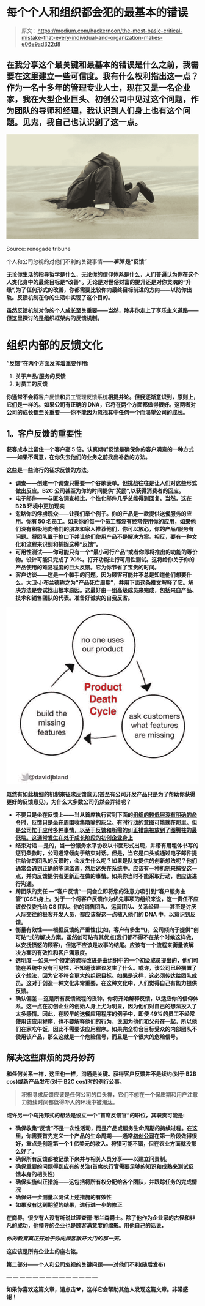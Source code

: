 # 每个个人和组织都会犯的最基本的错误

> 原文：<https://medium.com/hackernoon/the-most-basic-critical-mistake-that-every-individual-and-organization-makes-e06e9ad322d8>

## 在我分享这个最关键和最基本的错误是什么之前，我需要在这里建立一些可信度。我有什么权利指出这一点？作为一名十多年的管理专业人士，现在又是一名企业家，我在大型企业巨头、初创公司中见过这个问题，作为团队的导师和经理，我认识到人们身上也有这个问题。见鬼，我自己也认识到了这一点。

![](img/abab365d06ff4d0ebbe1aa886266dc08.png)

Source: renegade tribune

个人和公司忽视的对他们不利的关键事情——*****事情*** 是“**反馈**”**

**无论你生活的指导哲学是什么，无论你的信仰体系是什么，人们普遍认为你在这个人类化身中的最终目标是“改善”。无论是对世俗财富的提升还是对你灵魂的“升级”,为了任何形式的改善，你都需要比较你向最终目标前进的方向——以防你出轨。反馈机制在你的生活中实现了这个目的。**

**虽然反馈机制对你的个人成长至关重要——当然，除非你走上了享乐主义道路——但这里探讨的是组织框架内的反馈机制。**

# ****组织内部的反馈文化****

**“反馈”在两个方面发挥着重要作用:**

1.  ****关于产品/服务的反馈****
2.  ****对员工的反馈****

**你通常不会将**客户反馈**和**员工管理反馈系统**相提并论。但我逐渐意识到，原则上，它们是一样的。如果公司有正确的 DNA，它将在两个方面都做得很好。这两者对公司的成长都至关重要——你不能因为忽视其中任何一个而渴望公司的成长。**

## ****1。客户反馈的重要性****

**获客成本比留住一个客户高 5 倍。认真倾听反馈是确保你的客户满意的一种方式——如果不满意，在你失去他们的业务之前找出补救的方法。**

**这些是一些流行的征求反馈的方法。**

*   ****调查**——创建一个调查只需要一个谷歌表单。但挑战往往是让人们对这些形式做出反应。B2C 公司甚至为你的时间提供“奖励”,以获得消费者的回应。**
*   **电子邮件——与匿名调查相比，个性化邮件几乎总能得到回复。当然，这在 B2B 环境中更加现实**
*   ****忽略你的俘虏观众**——让我们举个例子。你的产品是一款提供送餐服务的应用。你有 50 名员工。如果你的每一个员工都没有经常使用你的应用，如果他们没有积极地向他们的朋友和家人推荐他们，你可以放心，你的产品/服务有问题。将团队置于枪口下并让他们使用产品不是解决方案。相反，要有一种文化和流程来识别和捕捉这种“反馈”。**
*   ****可用性测试**——你可能只有一个“**最小可行产品**”或者你即将推出的功能的等价物。设计可能只完成了 70%。打开功能进行可用性测试。这将给你关于你的产品使用的难易程度的巨大反馈。它为你节省了宝贵的时间。**
*   **客户访谈——这是一个棘手的问题。因为顾客可能并不总是知道他们想要什么。大卫·J·布兰德称之为“**产品死亡周期**”，并用下面这条推文解释了它。解决方法是尝试找出根本原因。这最好由一组高级成员来完成，包括来自产品、技术和销售团队的代表。准备好诚实的自我反省。**

**![](img/ace37ad661d0e598d5f3b351143690d4.png)**

****既然有如此精细的机制来征求反馈意见(**甚至有公司开发产品只是为了帮助你获得更好的反馈意见)**，为什么大多数公司仍然会弄错呢？****

*   ****不要只是坐在反馈上**——当从首席执行官到下面的[组织的较低层没有明确的命令时，反馈只是坐在周围收集隐喻的灰尘。有时行动的意图可能就在那里。但是公司忙于应付多种事情，以至于反馈和所需的纠正措施被放到了图腾柱的最低端。这通常发生在处于成长阶段的初创企业身上](https://hackernoon.com/tagged/organization)**
*   ****结束对话** —是的，当一份服务水平协议以书面形式出现，并带有用**粗体**书写的惩罚条款时，公司通常倾向于结束对话。但是，当它是口头或通过电子邮件提供给你的团队的反馈时，会发生什么呢？如果是队友提供的创新想法呢？他们通常会遇到正确的陈词滥调，然后迷失在系统中。应该有一种机制来捕捉这一点，并向反馈提供者更新正在做的事情。如果你当时不能采取行动，也应该进行沟通。**
*   ****跨团队的责任** —“客户反馈”一词会立即将您的注意力吸引到“客户服务主管”(CSE)身上。对于一个将客户反馈作为优先事项的组织来说，这一责任不应该仅仅委托给 CS 团队。你的销售团队、运营团队、关系经理——甚至是讨厌人际交往的极客开发人员，都应该将这一点植入他们的 DNA 中，以意识到反馈。**
*   ****衡量有效性**——根据反馈的严重性(比如，客户有多生气)，公司倾向于提供“创可贴”式的解决方案。虽然创可贴有其优点(我们都不得不在某个时候这样做，以安抚愤怒的顾客)，但这不应该是故事的结尾。应该有一个流程来衡量该解决方案的有效性和客户满意度。**
*   ****透明度** —如果一个特定的流程改进是由组织中的一个初级成员提出的，他们可能在系统中没有可见性，不知道该建议发生了什么。或许，该公司已经搁置了这个想法，因为它不符合更大的组织目标。如果是这样，这必须传达给团队成员。这对于创造一种文化非常重要，在这种文化中，人们觉得自己有能力提供反馈。**
*   ****确认偏差** —这是所有反馈流程的丧钟。你将开始解释反馈，以适应你的信仰体系。这一点在初创企业的创始人身上尤为明显，因为他们对自己的想法投入了太多感情。因此，在较早的送餐应用程序的例子中，即使 49%的员工不经常使用该应用程序，也不要解释他们的行为，说因为他们和父母在一起，所以他们在家吃午饭，因此不需要该应用程序。如果完全符合目标受众的内部团队不使用该产品，那么这就是一个危险信号，而且是一个很大的危险信号。**

## ****解决这些麻烦的灵丹妙药****

**和任何关系一样，这里也一样，沟通是关键。获得客户反馈并不是续约(对于 B2B cos)或新产品发布(对于 B2C cos)时的例行公事。**

> **积极寻求反馈应该是任何公司的口头禅，它们不想在一个保质期和用户注意力持续时间都低得吓人的环境中被淘汰。**

**或许另一个乌托邦式的想法是设立一个“**首席反馈官**”的职位，其职责可能是:**

*   **确保收集“反馈”不是一次性活动，而是产品或服务生命周期的持续过程。在这里，你需要首先定义一个产品的生命周期——通常[初创公司](https://hackernoon.com/tagged/startup)在第一阶段做得很好，重点是创造第一个 1 亿美元的收入。狩猎可能不错，但在农业方面就没那么好了。**
*   **确保所有反馈都被记录下来并与相关人员分享——以建立问责制。**
*   **确保重要的问题得到应有的关注(首席执行官需要足够的知识和成熟来测试反馈本身的相关性)**
*   **确保实施纠正措施——这包括将所有权分配给各个团队，并跟踪任务的完成情况**
*   **确保进一步测量以测试上述措施的有效性**
*   **如果没有达到期望的结果，进行进一步的修正**

**在商界，很少有人没有听说过理查德·布兰森爵士。除了他作为企业家的古怪和非凡的成功，他领导的企业也是顾客满意度的缩影。用他自己的话说，**

*****你的教育真正开始于你向顾客敞开大门的那一天。*****

**这应该是所有企业主的座右铭。**

****第二部分——个人和公司忽视的关键问题——对他们不利(随后发布)****

**— — — — — — — — — — — — — —**

**如果你喜欢这篇文章，请点击❤，这样它会帮助其他人发现这篇文章。非常感谢！**